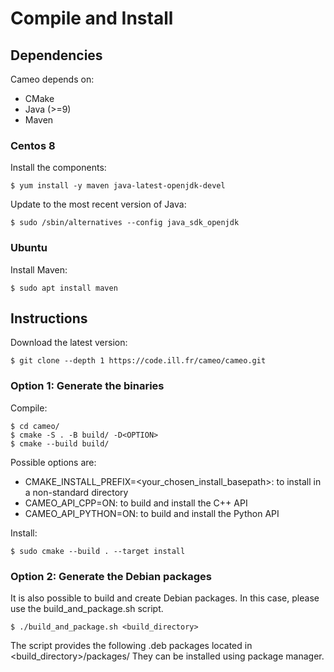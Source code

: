 # Compile and Install

## Dependencies

Cameo depends on:
 - CMake
 - Java (>=9)
 - Maven 
 
### Centos 8

Install the components:

```
$ yum install -y maven java-latest-openjdk-devel
```

Update to the most recent version of Java:

```
$ sudo /sbin/alternatives --config java_sdk_openjdk
```

### Ubuntu

Install Maven:

```
$ sudo apt install maven
```

## Instructions

Download the latest version:

```
$ git clone --depth 1 https://code.ill.fr/cameo/cameo.git
```

### Option 1: Generate the binaries

Compile:

```
$ cd cameo/
$ cmake -S . -B build/ -D<OPTION>
$ cmake --build build/
```

Possible options are:
 - CMAKE_INSTALL_PREFIX=<your_chosen_install_basepath>: to install in a non-standard directory
 - CAMEO_API_CPP=ON: to build and install the C++ API
 - CAMEO_API_PYTHON=ON: to build and install the Python API
 
Install:

```
$ sudo cmake --build . --target install
```

### Option 2: Generate the Debian packages

It is also possible to build and create Debian packages. In this case, please use the build_and_package.sh script.

```
$ ./build_and_package.sh <build_directory>
```

The script provides the following .deb packages located in <build_directory>/packages/
They can be installed using package manager.

